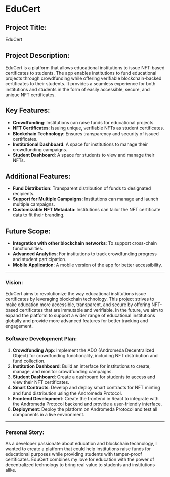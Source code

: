 # EduCert

## Project Title:
EduCert

## Project Description:
EduCert is a platform that allows educational institutions to issue NFT-based certificates to students. The app enables institutions to fund educational projects through crowdfunding while offering verifiable blockchain-backed certificates to their students. It provides a seamless experience for both institutions and students in the form of easily accessible, secure, and unique NFT certificates.

## Key Features:
- **Crowdfunding**: Institutions can raise funds for educational projects.
- **NFT Certificates**: Issuing unique, verifiable NFTs as student certificates.
- **Blockchain Technology**: Ensures transparency and security of issued certificates.
- **Institutional Dashboard**: A space for institutions to manage their crowdfunding campaigns.
- **Student Dashboard**: A space for students to view and manage their NFTs.

## Additional Features:
- **Fund Distribution**: Transparent distribution of funds to designated recipients.
- **Support for Multiple Campaigns**: Institutions can manage and launch multiple campaigns.
- **Customizable NFT Metadata**: Institutions can tailor the NFT certificate data to fit their branding.

## Future Scope:
- **Integration with other blockchain networks**: To support cross-chain functionalities.
- **Advanced Analytics**: For institutions to track crowdfunding progress and student participation.
- **Mobile Application**: A mobile version of the app for better accessibility.

---

### Vision:
  EduCert aims to revolutionize the way educational institutions issue certificates by leveraging blockchain technology. This project strives to make education more accessible, transparent, and secure by offering NFT-based certificates that are immutable and verifiable. In the future, we aim to expand the platform to support a wider range of educational institutions globally and provide more advanced features for better tracking and engagement.

### Software Development Plan:
1. **Crowdfunding App**: Implement the ADO (Andromeda Decentralized Object) for crowdfunding functionality, including NFT distribution and fund collection.
2. **Institution Dashboard**: Build an interface for institutions to create, manage, and monitor crowdfunding campaigns.
3. **Student Dashboard**: Create a dashboard for students to access and view their NFT certificates.
4. **Smart Contracts**: Develop and deploy smart contracts for NFT minting and fund distribution using the Andromeda Protocol.
5. **Frontend Development**: Create the frontend in React to integrate with the Andromeda Protocol backend and provide a user-friendly interface.
6. **Deployment**: Deploy the platform on Andromeda Protocol and test all components in a live environment.

---

### Personal Story:
As a developer passionate about education and blockchain technology, I wanted to create a platform that could help institutions raise funds for educational purposes while providing students with tamper-proof certificates. EduCert combines my love for education with the power of decentralized technology to bring real value to students and institutions alike.